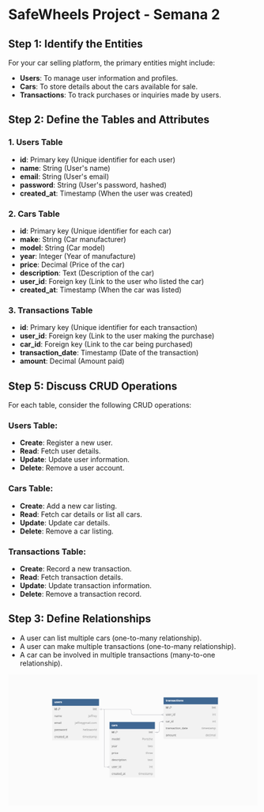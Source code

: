 # SafeWheels Project - Semana 2

## Step 1: Identify the Entities
For your car selling platform, the primary entities might include:

- **Users**: To manage user information and profiles.
- **Cars**: To store details about the cars available for sale.
- **Transactions**: To track purchases or inquiries made by users.

## Step 2: Define the Tables and Attributes

### 1. Users Table
- **id**: Primary key (Unique identifier for each user)
- **name**: String (User's name)
- **email**: String (User's email)
- **password**: String (User's password, hashed)
- **created_at**: Timestamp (When the user was created)

### 2. Cars Table
- **id**: Primary key (Unique identifier for each car)
- **make**: String (Car manufacturer)
- **model**: String (Car model)
- **year**: Integer (Year of manufacture)
- **price**: Decimal (Price of the car)
- **description**: Text (Description of the car)
- **user_id**: Foreign key (Link to the user who listed the car)
- **created_at**: Timestamp (When the car was listed)

### 3. Transactions Table
- **id**: Primary key (Unique identifier for each transaction)
- **user_id**: Foreign key (Link to the user making the purchase)
- **car_id**: Foreign key (Link to the car being purchased)
- **transaction_date**: Timestamp (Date of the transaction)
- **amount**: Decimal (Amount paid)

## Step 5: Discuss CRUD Operations
For each table, consider the following CRUD operations:

### Users Table:
- **Create**: Register a new user.
- **Read**: Fetch user details.
- **Update**: Update user information.
- **Delete**: Remove a user account.

### Cars Table:
- **Create**: Add a new car listing.
- **Read**: Fetch car details or list all cars.
- **Update**: Update car details.
- **Delete**: Remove a car listing.

### Transactions Table:
- **Create**: Record a new transaction.
- **Read**: Fetch transaction details.
- **Update**: Update transaction information.
- **Delete**: Remove a transaction record.

## Step 3: Define Relationships
- A user can list multiple cars (one-to-many relationship).
- A user can make multiple transactions (one-to-many relationship).
- A car can be involved in multiple transactions (many-to-one relationship).

![Diagrama do Banco de Dados](diagram.png)
